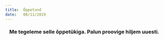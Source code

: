 ```yaml
---
title:  Õppetund
date:   08/11/2019
---
```


### <center>Me tegeleme selle õppetükiga. Palun proovige hiljem uuesti.</center>